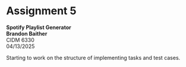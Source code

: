 # Assignment 5
**Spotify Playlist Generator**  
**Brandon Baither**  
CIDM 6330  
04/13/2025

Starting to work on the structure of implementing tasks and test cases.
